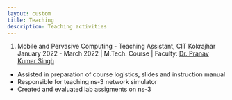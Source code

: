 ```yaml
---
layout: custom
title: Teaching
description: Teaching activities
---
```


1. Mobile and Pervasive Computing - Teaching Assistant, CIT Kokrajhar <br>
January 2022 - March 2022 | M.Tech. Course | Faculty: [Dr. Pranav Kumar Singh](https://cit.ac.in/departments/profile/cse/pranav-kumar-singh) 
* Assisted in preparation of course logistics, slides and instruction manual
* Responsible for teaching ns-3 network simulator
* Created and evaluated lab assigments on ns-3